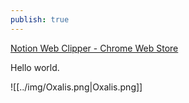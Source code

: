```yaml
---
publish: true
---
```

[Notion Web Clipper - Chrome Web Store](https://chromewebstore.google.com/detail/notion-web-clipper/knheggckgoiihginacbkhaalnibhilkk)

Hello world.

![[../img/Oxalis.png|Oxalis.png]]
